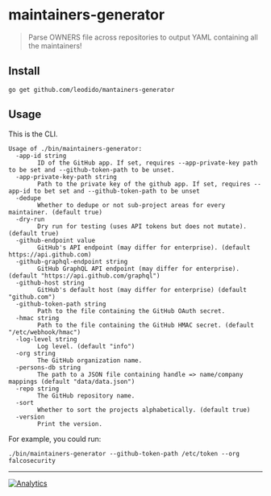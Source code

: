 # maintainers-generator

> Parse OWNERS file across repositories to output YAML containing all the maintainers!

## Install

```console
go get github.com/leodido/mantainers-generator
```

## Usage

This is the CLI.

```console
Usage of ./bin/maintainers-generator:
  -app-id string
        ID of the GitHub app. If set, requires --app-private-key path to be set and --github-token-path to be unset.
  -app-private-key-path string
        Path to the private key of the github app. If set, requires --app-id to bet set and --github-token-path to be unset
  -dedupe
        Whether to dedupe or not sub-project areas for every maintainer. (default true)
  -dry-run
        Dry run for testing (uses API tokens but does not mutate). (default true)
  -github-endpoint value
        GitHub's API endpoint (may differ for enterprise). (default https://api.github.com)
  -github-graphql-endpoint string
        GitHub GraphQL API endpoint (may differ for enterprise). (default "https://api.github.com/graphql")
  -github-host string
        GitHub's default host (may differ for enterprise) (default "github.com")
  -github-token-path string
        Path to the file containing the GitHub OAuth secret.
  -hmac string
        Path to the file containing the GitHub HMAC secret. (default "/etc/webhook/hmac")
  -log-level string
        Log level. (default "info")
  -org string
        The GitHub organization name.
  -persons-db string
        The path to a JSON file containing handle => name/company mappings (default "data/data.json")
  -repo string
        The GitHub repository name.
  -sort
        Whether to sort the projects alphabetically. (default true)
  -version
        Print the version.
```

For example, you could run:

```console
./bin/maintainers-generator --github-token-path /etc/token --org falcosecurity
```

---

[![Analytics](https://ga-beacon.appspot.com/UA-49657176-1/maintainers-generator?flat)](https://github.com/igrigorik/ga-beacon)